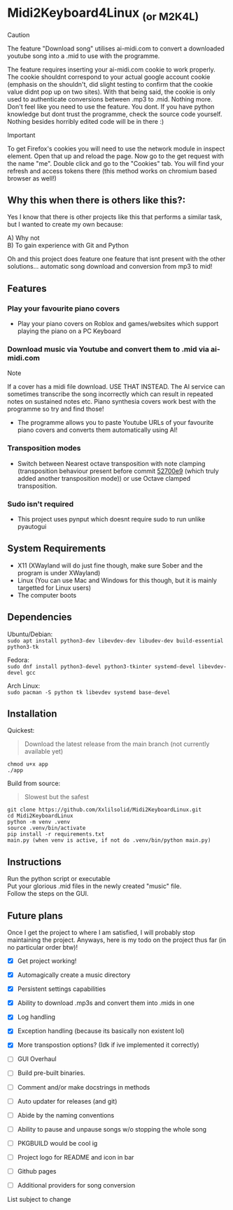 # Midi2Keyboard4Linux <sub>(or M2K4L)</sub>

> [!CAUTION]
> The feature "Download song" utilises ai-midi.com to convert a downloaded youtube song into a .mid to use with the programme.  
>
>The feature requires inserting your ai-midi.com cookie to work properly. The cookie shouldnt correspond to your actual google account cookie (emphasis on the shouldn't, did slight testing to confirm that the cookie value didnt pop up on two sites). With that being said, the cookie is only used to authenticate conversions between .mp3 to .mid. Nothing more. Don't feel like you need to use the feature. You dont. If you have python knowledge but dont trust the programme, check the source code yourself. Nothing besides horribly edited code will be in there :)

> [!IMPORTANT]
> To get Firefox's cookies you will need to use the network module in inspect element. Open that up and reload the page. Now go to the get request with the name "me". Double click and go to the "Cookies" tab. You will find your refresh and access tokens there (this method works on chromium based browser as well!)
## Why this when there is others like this?:

Yes I know that there is other projects like this that performs a similar task, but I wanted to create my own because:

A) Why not  
B) To gain experience with Git and Python  

Oh and this project does feature one feature that isnt present with the other solutions... automatic song download and conversion from mp3 to mid!  

## Features  

### Play your favourite piano covers
- Play your piano covers on Roblox and games/websites which support playing the piano on a PC Keyboard

### Download music via Youtube and convert them to .mid via ai-midi.com
>[!NOTE]
>If a cover has a midi file download. USE THAT INSTEAD. The AI service can sometimes transcribe the song incorrectly which can result in repeated notes on sustained notes etc. Piano synthesia covers work best with the programme so try and find those!
- The programme allows you to paste Youtube URLs of your favourite piano covers and converts them automatically using AI!

### Transposition modes
- Switch between Nearest octave transposition with note clamping (transposition behaviour present before commit [52700e9](https://github.com/Xxlilsolid/Midi2Keyboard4Linux/commit/52700e925c4521084a84d4c429d0321021e1e02f) (which truly added another transposition mode)) or use Octave clamped transposition.

### Sudo isn't required  
- This project uses pynput which doesnt require sudo to run unlike pyautogui

## System Requirements

- X11 (XWayland will do just fine though, make sure Sober and the program is under XWayland)
- Linux (You can use Mac and Windows for this though, but it is mainly targetted for Linux users)
- The computer boots

## Dependencies

Ubuntu/Debian:  
```sudo apt install python3-dev libevdev-dev libudev-dev build-essential python3-tk```  

Fedora:  
```sudo dnf install python3-devel python3-tkinter systemd-devel libevdev-devel gcc```  

Arch Linux:  
```sudo pacman -S python tk libevdev systemd base-devel```



## Installation

Quickest:  
> Download the latest release from the main branch (not currently available yet)
```
chmod u+x app  
./app
```

Build from source:
> Slowest but the safest  
```
git clone https://github.com/Xxlilsolid/Midi2KeyboardLinux.git
cd Midi2KeyboardLinux
python -m venv .venv
source .venv/bin/activate
pip install -r requirements.txt
main.py (when venv is active, if not do .venv/bin/python main.py)
```

## Instructions

Run the python script or executable  
Put your glorious .mid files in the newly created "music" file.  
Follow the steps on the GUI.

## Future plans

Once I get the project to where I am satisfied, I will probably stop maintaining the project. Anyways, here is my todo on the project thus far (in no particular order btw)!

- [x] Get project working!
- [x] Automagically create a music directory
- [x] Persistent settings capabilities
- [x] Ability to download .mp3s and convert them into .mids in one
- [x] Log handling
- [x] Exception handling (because its basically non existent lol)
- [x] More transpostion options? (Idk if ive implemented it correctly)
- [ ] GUI Overhaul
- [ ] Build pre-built binaries. 
- [ ] Comment and/or make docstrings in methods
- [ ] Auto updater for releases (and git)
- [ ] Abide by the naming conventions
- [ ] Ability to pause and unpause songs w/o stopping the whole song
- [ ] PKGBUILD would be cool ig
- [ ] Project logo for README and icon in bar
- [ ] Github pages
- [ ] Additional providers for song conversion


List subject to change
